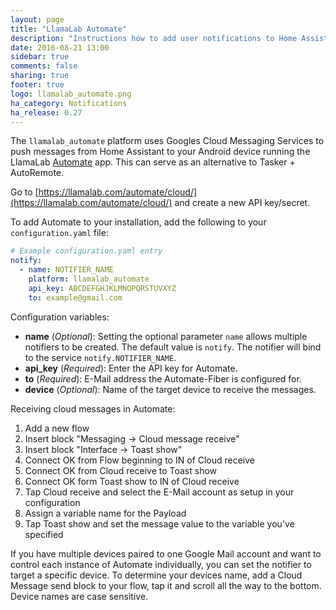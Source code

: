 ```yaml
---
layout: page
title: "LlamaLab Automate"
description: "Instructions how to add user notifications to Home Assistant."
date: 2016-08-21 13:00
sidebar: true
comments: false
sharing: true
footer: true
logo: llamalab_automate.png
ha_category: Notifications
ha_release: 0.27
---
```



The `llamalab_automate` platform uses Googles Cloud Messaging Services to push messages from Home Assistant to your Android device running the LlamaLab [Automate](https://llamalab.com/automate/) app. This can serve as an alternative to Tasker + AutoRemote.

Go to [https://llamalab.com/automate/cloud/](https://llamalab.com/automate/cloud/) and create a new API key/secret.

To add Automate to your installation, add the following to your `configuration.yaml` file:

```yaml
# Example configuration.yaml entry
notify:
  - name: NOTIFIER_NAME
    platform: llamalab_automate
    api_key: ABCDEFGHJKLMNOPQRSTUVXYZ
    to: example@gmail.com
```

Configuration variables:

- **name** (*Optional*): Setting the optional parameter `name` allows multiple notifiers to be created. The default value is `notify`. The notifier will bind to the service `notify.NOTIFIER_NAME`.
- **api_key** (*Required*): Enter the API key for Automate.
- **to** (*Required*): E-Mail address the Automate-Fiber is configured for.
- **device** (*Optional*): Name of the target device to receive the messages.

Receiving cloud messages in Automate:

1. Add a new flow
2. Insert block "Messaging -> Cloud message receive"
3. Insert block "Interface -> Toast show"
4. Connect OK from Flow beginning to IN of Cloud receive
5. Connect OK from Cloud receive to Toast show
6. Connect OK form Toast show to IN of Cloud receive
7. Tap Cloud receive and select the E-Mail account as setup in your configuration
8. Assign a variable name for the Payload
9. Tap Toast show and set the message value to the variable you've specified

If you have multiple devices paired to one Google Mail account and want to control each instance of Automate individually, you can set the notifier to target a specific device. To determine your devices name, add a Cloud Message send block to your flow, tap it and scroll all the way to the bottom. Device names are case sensitive.
